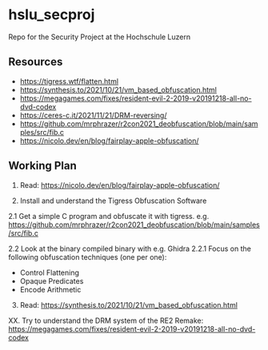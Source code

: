 # hslu_secproj
Repo for the Security Project at the Hochschule Luzern


## Resources
- https://tigress.wtf/flatten.html
- https://synthesis.to/2021/10/21/vm_based_obfuscation.html
- https://megagames.com/fixes/resident-evil-2-2019-v20191218-all-no-dvd-codex
- https://ceres-c.it/2021/11/21/DRM-reversing/
- https://github.com/mrphrazer/r2con2021_deobfuscation/blob/main/samples/src/fib.c
- https://nicolo.dev/en/blog/fairplay-apple-obfuscation/

## Working Plan

1. Read: https://nicolo.dev/en/blog/fairplay-apple-obfuscation/

2. Install and understand the Tigress Obfuscation Software

2.1 Get a simple C program and obfuscate it with tigress.
e.g. https://github.com/mrphrazer/r2con2021_deobfuscation/blob/main/samples/src/fib.c

2.2 Look at the binary compiled binary with e.g. Ghidra
  2.2.1 Focus on the following obfuscation techniques (one per one):
  - Control Flattening
  - Opaque Predicates
  - Encode Arithmetic

3. Read: https://synthesis.to/2021/10/21/vm_based_obfuscation.html




XX. Try to understand the DRM system of the RE2 Remake: https://megagames.com/fixes/resident-evil-2-2019-v20191218-all-no-dvd-codex
